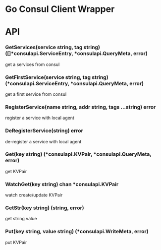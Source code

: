 Go Consul Client Wrapper
========================

# API 

### GetServices(service string, tag string) ([]*consulapi.ServiceEntry, *consulapi.QueryMeta, error) 

get a services from consul

### GetFirstService(service string, tag string) (*consulapi.ServiceEntry, *consulapi.QueryMeta, error)

get a first service from consul

### RegisterService(name string, addr string, tags ...string) error 

register a service with local agent

### DeRegisterService(string) error

de-register a service with local agent

### Get(key string) (*consulapi.KVPair, *consulapi.QueryMeta, error)

get KVPair

### WatchGet(key string) chan *consulapi.KVPair

watch create/update KVPair 

### GetStr(key string) (string, error)

get string value

### Put(key string, value string) (*consulapi.WriteMeta, error)

put KVPair

